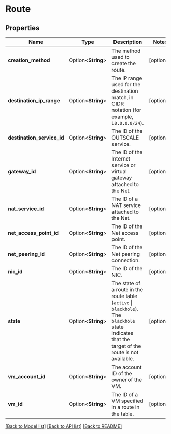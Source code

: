 # Route

## Properties

Name | Type | Description | Notes
------------ | ------------- | ------------- | -------------
**creation_method** | Option<**String**> | The method used to create the route. | [optional]
**destination_ip_range** | Option<**String**> | The IP range used for the destination match, in CIDR notation (for example, `10.0.0.0/24`). | [optional]
**destination_service_id** | Option<**String**> | The ID of the OUTSCALE service. | [optional]
**gateway_id** | Option<**String**> | The ID of the Internet service or virtual gateway attached to the Net. | [optional]
**nat_service_id** | Option<**String**> | The ID of a NAT service attached to the Net. | [optional]
**net_access_point_id** | Option<**String**> | The ID of the Net access point. | [optional]
**net_peering_id** | Option<**String**> | The ID of the Net peering connection. | [optional]
**nic_id** | Option<**String**> | The ID of the NIC. | [optional]
**state** | Option<**String**> | The state of a route in the route table (`active` \\| `blackhole`). The `blackhole` state indicates that the target of the route is not available. | [optional]
**vm_account_id** | Option<**String**> | The account ID of the owner of the VM. | [optional]
**vm_id** | Option<**String**> | The ID of a VM specified in a route in the table. | [optional]

[[Back to Model list]](../README.md#documentation-for-models) [[Back to API list]](../README.md#documentation-for-api-endpoints) [[Back to README]](../README.md)


